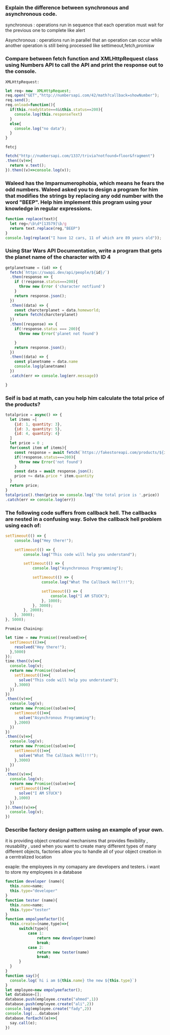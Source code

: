 ### Explain the difference between synchronous and asynchronous code.
 synchronous :
 operations run in sequence that each operation must wait for the previous one to complete like alert

 Asynchronous :
 operations run in parallel that an operation can occur while another operation is still being processed like settimeout,fetch,promisw
 


 ### Compare between fetch function and XMLHttpRequest class using Numbers API to call the API and print the response out to the console.
`XMLHttpRequest:`
``` js
let req= new  XMLHttpRequest;
req.open("GET","http://numbersapi.com/42/math?callback=showNumber");
req.send();
req.onload=function(){
  if(this.readyState==4&&this.status==200){
    console.log(this.responseText)
  }
  else{
    console.log("no data");
  }
}
```
`fetcj`
``` js
fetch("http://numbersapi.com/1337/trivia?notfound=floor&fragment")
.then((v)=>{
  return v.text();
}).then((v)=>console.log(v));

```

### Waleed has the Imparnumerophobia, which means he fears the odd numbers. Waleed asked you to design a program for him that modifies the strings by replacing any odd number with the word "BEEP". Help him implement this program using your knowledge in regular expressions.
``` js
function replace(text){
  let reg=/\b\d*[13579]\b/g
  return text.replace(reg,"BEEP")
}
console.log(replace("I have 12 cars, 11 of which are 89 years old"));
```


### Using Star Wars API Documentation, write a program that gets the planet name of the character with ID 4
``` js
getplanetname = (id) => {
  fetch(`https://swapi.dev/api/people/${id}/`)
  .then(response => { 
    if (!response.status===200){
      throw new Error ('character notfiund')
    }
    return response.json();
  })
  .then((data) => {
    const charcterplanet = data.homeworld;
    return fetch(charcterplanet)
  })
  .then((response) => {
    if(!response.status === 200){
      throw new Error('planet not found')

    }
    return response.json();
  })
  .then((data) => {
    const planetname = data.name
    console.log(planetname)
  })
  .catch(err => console.log(err.message))

}

```






### Seif is bad at math, can you help him calculate the total price of the products?

``` js
totalprice = async() => {
  let items =[
    {id: 1, quantity: 3},
    {id: 3, quantity: 5},
    {id: 4, quantity: 4}
  ]
  let price = 0 ;
  for(const item of items){
    const response = await fetch(`https://fakestoreapi.com/products/${item.id}`);
    if(!response.status===200){
      throw new Error('not found')
    }
    const data = await response.json();
    price += data.price * item.quantity
  }
  return price;
}
totalprice().then(price => console.log('the total price is ',price))
.catch(err => console.log(err))

```
### The following code suffers from callback hell. The callbacks are nested in a confusing way. Solve the callback hell problem using each of:
``` js
setTimeout(() => {
    console.log("Hey there!");

    setTimeout(() => {
        console.log("This code will help you understand");

        setTimeout(() => {
            console.log("Asynchronous Programming");

            setTimeout(() => {
                console.log("What The Callback Hell!!!");

                setTimeout(() => {
                    console.log("I AM STUCK");
                }, 1000);
            }, 3000);
        }, 2000);
    }, 3000);
}, 5000);
```
`Promise Chaining:`
``` js
let time = new Promise((resolved)=>{
  setTimeout(()=>{
    resolved("Hey there!");
  },5000)
});
time.then((v)=>{
  console.log(v);
  return new Promise((solve)=>{
    setTimeout(()=>{
      solve("This code will help you understand");
    },3000)
  })
})
.then((v)=>{
  console.log(v);
  return new Promise((solve)=>{
    setTimeout(()=>{
      solve("Asynchronous Programming");
    },2000)
  })
})
.then((v)=>{
  console.log(v);
  return new Promise((solve)=>{
    setTimeout(()=>{
      solve("What The Callback Hell!!!");
    },3000)
  })
})
.then((v)=>{
  console.log(v);
  return new Promise((solve)=>{
    setTimeout(()=>{
      solve("I AM STUCK")
    },1000)
  })
}).then((v)=>{
  console.log(v);
})
```
















### Describe factory design pattern using an example of your own.

it is providing object creational mechanisms that provides flexibility , reusability , used when you want to create many different types of many different objects, factories allow you to handle all of your object creation in a cerntralized location 

exaple:
the employees in my comapany are developers and testers. i want to store my employees in a database


``` js
function developer (name){
  this.name=name;
  this.type="developer"
}
function tester (name){
  this.name=name;
  this.type="tester"
}
function empolyeefactor(){
  this.create=(name,type)=>{
      switch(type){
          case 1: 
              return new developer(name)
              break;
          case 2:
              return new tester(name)
              break;
      }
  }
}
function say(){
  console.log(`hi i am ${this.name} the new ${this.type}`)
}
let employee=new empolyeefactor();
let database=[];
database.push(employee.create("ahmed",1))
database.push(employee.create("ali",2))
console.log(employee.create("fady",2))
console.log(...database)
database.forEach((e)=>{
  say.call(e);
})
```
